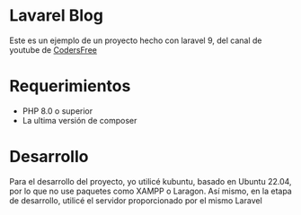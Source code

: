 # Lavarel Blog

Este es un ejemplo de un proyecto hecho con laravel 9, del canal de youtube de [CodersFree](https://www.youtube.com/watch?v=A-BL8Ir7puE&list=PLZ2ovOgdI-kWWS9aq8mfUDkJRfYib-SvF&index=2)

# Requerimientos

- PHP 8.0 o superior
- La ultima versión de composer

# Desarrollo

Para el desarrollo del proyecto, yo utilicé kubuntu, basado en Ubuntu 22.04, por lo que no use paquetes como XAMPP o Laragon. Así mismo, en la etapa de desarrollo, utilicé el servidor proporcionado por el mismo Laravel
